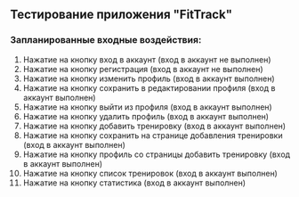 ## Тестирование приложения "FitTrack" 

### Запланированные входные воздействия:

1. Нажатие на кнопку вход в аккаунт (вход в аккаунт не выполнен)
2. Нажатие на кнопку регистрация (вход в аккаунт не выполнен)
3. Нажатие на кнопку изменить профиль (вход в аккаунт выполнен)
4. Нажатие на кнопку сохранить в редактировании профиля (вход в аккаунт выполнен)
5. Нажатие на кнопку выйти из профиля (вход в аккаунт выполнен)
6. Нажатие на кнопку удалить профиль (вход в аккаунт выполнен)
7. Нажатие на кнопку добавить тренировку (вход в аккаунт выполнен)
8. Нажатие на кнопку сохранить на странице добавления тренировки (вход в аккаунт выполнен)
9. Нажатие на кнопку профиль со страницы добавить тренировку (вход в аккаунт выполнен)
10. Нажатие на кнопку список тренировок (вход в аккаунт выполнен)
11. Нажатие на кнопку статистика (вход в аккаунт выполнен)
